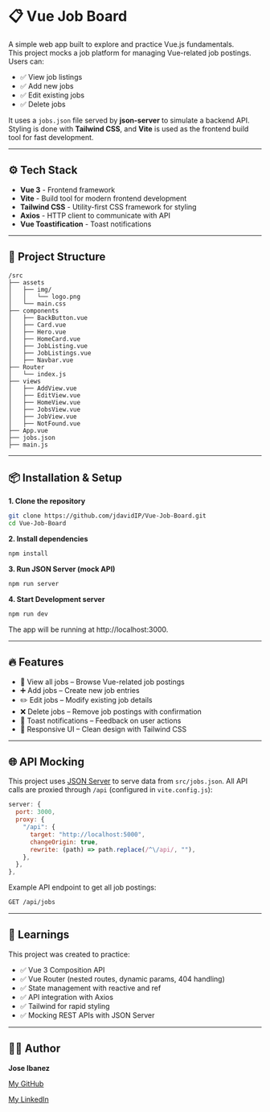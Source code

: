 # 📋 Vue Job Board
A simple web app built to explore and practice Vue.js fundamentals. <br />
This project mocks a job platform for managing Vue-related job postings. Users can: <br />

- ✅ View job listings
- ✅ Add new jobs
- ✅ Edit existing jobs
- ✅ Delete jobs

It uses a ```jobs.json``` file served by **json-server** to simulate a backend API. Styling is done with **Tailwind CSS**, and **Vite** is used as the frontend build tool for fast development.

---

## ⚙️ Tech Stack
- **Vue 3** - Frontend framework
- **Vite** - Build tool for modern frontend development
- **Tailwind CSS** - Utility-first CSS framework for styling
- **Axios** - HTTP client to communicate with API
- **Vue Toastification** - Toast notifications

---

## 📁 Project Structure

```
/src
├── assets
│   ├── img/
│   │   └── logo.png
│   └── main.css
├── components
│   ├── BackButton.vue
│   ├── Card.vue
│   ├── Hero.vue
│   ├── HomeCard.vue
│   ├── JobListing.vue
│   ├── JobListings.vue
│   ├── Navbar.vue
├── Router
│   └── index.js
├── views
│   ├── AddView.vue
│   ├── EditView.vue
│   ├── HomeView.vue
│   ├── JobsView.vue
│   ├── JobView.vue
│   ├── NotFound.vue
├── App.vue
├── jobs.json
├── main.js
```

---

## 📦 Installation & Setup

**1. Clone the repository**
```bash
git clone https://github.com/jdavidIP/Vue-Job-Board.git
cd Vue-Job-Board
```

**2. Install dependencies**
```bash
npm install
```

**3. Run JSON Server (mock API)**
```bash
npm run server
```

**4. Start Development server**
```bash
npm run dev
```

The app will be running at http://localhost:3000.

---

## 🔥 Features
- 📄 View all jobs – Browse Vue-related job postings
- ➕ Add jobs – Create new job entries
- ✏️ Edit jobs – Modify existing job details
- ❌ Delete jobs – Remove job postings with confirmation
- 🍞 Toast notifications – Feedback on user actions
- 💅 Responsive UI – Clean design with Tailwind CSS

---

## 🌐 API Mocking
This project uses [JSON Server](https://github.com/typicode/json-server.git) to serve data from ```src/jobs.json```. All API calls are proxied through ```/api``` (configured in ```vite.config.js```):
```js
server: {
  port: 3000,
  proxy: {
    "/api": {
      target: "http://localhost:5000",
      changeOrigin: true,
      rewrite: (path) => path.replace(/^\/api/, ""),
    },
  },
},
```

Example API endpoint to get all job postings:
```bash
GET /api/jobs
```

---

## 📖 Learnings
This project was created to practice:
- ✅ Vue 3 Composition API
- ✅ Vue Router (nested routes, dynamic params, 404 handling)
- ✅ State management with reactive and ref
- ✅ API integration with Axios
- ✅ Tailwind for rapid styling
- ✅ Mocking REST APIs with JSON Server

---

## 🧑‍💻 Author

**Jose Ibanez**

[My GitHub](https://github.com/jdavidIP)

[My LinkedIn](https://www.linkedin.com/in/jose-ibanez-polo-622314253/)
